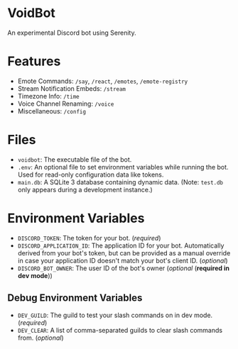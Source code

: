 # VoidBot
An experimental Discord bot using Serenity.

# Features
- Emote Commands: `/say`, `/react`, `/emotes`, `/emote-registry`
- Stream Notification Embeds: `/stream`
- Timezone Info: `/time`
- Voice Channel Renaming: `/voice`
- Miscellaneous: `/config`

# Files
- `voidbot`: The executable file of the bot.
- `.env`: An optional file to set environment variables while running the bot. Used for read-only configuration data like tokens.
- `main.db`: A SQLite 3 database containing dynamic data. (Note: `test.db` only appears during a development instance.)

# Environment Variables
- `DISCORD_TOKEN`: The token for your bot. (*required*)
- `DISCORD_APPLICATION_ID`: The application ID for your bot. Automatically derived from your bot's token, but can be provided as a manual override in case your application ID doesn't match your bot's client ID. (*optional*)
- `DISCORD_BOT_OWNER`: The user ID of the bot's owner (*optional* (**required in dev mode**))

## Debug Environment Variables
- `DEV_GUILD`: The guild to test your slash commands on in dev mode. (*required*)
- `DEV_CLEAR`: A list of comma-separated guilds to clear slash commands from. (*optional*)
